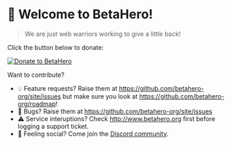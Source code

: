 # 👋 Welcome to BetaHero!
> We are just web warriors working to give a little back! 

Click the button below to donate:

[![Donate to BetaHero](https://betahero.org/buttons/donate.svg)](https://betahero.org/donate)

Want to contribute? 

* 💡 Feature requests? Raise them at https://github.com/betahero-org/site/issues but make sure you look at https://github.com/betahero-org/roadmap!
* 🐛 Bugs? Raise them at https://github.com/betahero-org/site/issues
* ⚠️ Service interuptions? Check http://www.betahero.org first before logging a support ticket.
* 🦩 Feeling social? Come join the [Discord community](https://betahero.org/chat).

